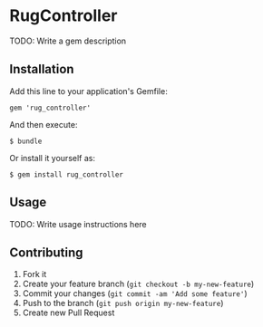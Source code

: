 # RugController

TODO: Write a gem description

## Installation

Add this line to your application's Gemfile:

    gem 'rug_controller'

And then execute:

    $ bundle

Or install it yourself as:

    $ gem install rug_controller

## Usage

TODO: Write usage instructions here

## Contributing

1. Fork it
2. Create your feature branch (`git checkout -b my-new-feature`)
3. Commit your changes (`git commit -am 'Add some feature'`)
4. Push to the branch (`git push origin my-new-feature`)
5. Create new Pull Request
